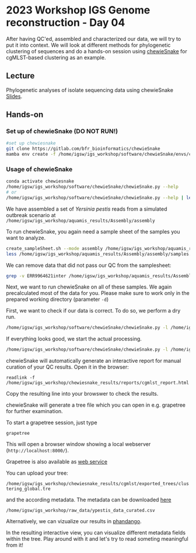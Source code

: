 # 2023 Workshop IGS Genome reconstruction - Day 04

After having QC'ed, assembled and characterized our data, we will try to put it into context. We will look at different methods for phylogenetic clustering of sequences and do a hands-on session using [chewieSnake](https://gitlab.com/bfr_bioinformatics/chewiesnake) for cgMLST-based clustering as an example.

## Lecture 

Phylogenetic analyses of isolate sequencing data using chewieSnake [Slides](https://docs.google.com/presentation/d/1jrMbTRw470Nc_YrCLnZxZazdkoevCzvAofPe6B0iCfM/edit#slide=id.p1).

## Hands-on

### Set up of chewieSnake (DO NOT RUN!)
```bash
#set up chewiesnake
git clone https://gitlab.com/bfr_bioinformatics/chewieSnake
mamba env create -f /home/igsw/igs_workshop/software/chewieSnake/envs/chewiesnake.yaml
```

### Usage of chewieSnake

```bash
conda activate chewiesnake
/home/igsw/igs_workshop/software/chewieSnake/chewieSnake.py --help 
# or
/home/igsw/igs_workshop/software/chewieSnake/chewieSnake.py --help | less
```

We have assembled a set of *Yersinia pestis* reads from a simulated outbreak scenario at `/home/igsw/igs_workshop/aquamis_results/Assembly/assembly`

To run chewieSnake, you again need a sample sheet of the samples you want to analyze. 

```bash
create_sampleSheet.sh --mode assembly /home/igsw/igs_workshop/aquamis_results/Assembly/assembly
less /home/igsw/igs_workshop/aquamis_results/Assembly/assembly/samples.tsv
```

We can remove data that did not pass our QC from the samplesheet:

```bash
grep -v ERR9964621inter /home/igsw/igs_workshop/aquamis_results/Assembly/assembly/samples.tsv > /home/igsw/igs_workshop/aquamis_results/Assembly/assembly/samples_fixed.tsv
```

Next, we want to run chewieSnake on all of these samples. We again precalculated most of the data for you. Please make sure to work only in the prepared working directory (parameter `-d`)

First, we want to check if our data is correct. To do so, we perform a dry run.
```bash
/home/igsw/igs_workshop/software/chewieSnake/chewieSnake.py -l /home/igsw/igs_workshop/aquamis_results/Assembly/assembly/samples.tsv --scheme /home/igsw/igs_workshop/software/chewieSnake/ypestis_data --prodigal /home/igsw/igs_workshop/software/chewieSnake/ypestis_data/ypestis_ASM22297v1.trn -n -d /home/igsw/igs_workshop/chewiesnake_results/
```

If everything looks good, we start the actual processing.

```bash
/home/igsw/igs_workshop/software/chewieSnake/chewieSnake.py -l /home/igsw/igs_workshop/aquamis_results/Assembly/assembly/samples.tsv --scheme /home/igsw/igs_workshop/software/chewieSnake/ypestis_data --prodigal /home/igsw/igs_workshop/software/chewieSnake/ypestis_data/ypestis_ASM22297v1.trn -d /home/igsw/igs_workshop/chewiesnake_results/
```

chewieSnake will automatically generate an interactive report for manual curation of your QC results. Open it in the browser:

```
readlink -f /home/igsw/igs_workshop/chewiesnake_results/reports/cgmlst_report.html

```
Copy the resulting line into your browswer to check the results.

chewieSnake will generate a tree file which you can open in e.g. grapetree for further examination.

To start a grapetree session, just type 
```
grapetree
```
This will open a browser window showing a local webserver (`http://localhost:8000/`).

Grapetree is also available as [web service](https://achtman-lab.github.io/GrapeTree/MSTree_holder.html)

You can upload your tree:

`/home/igsw/igs_workshop/chewiesnake_results/cgmlst/exported_trees/clustering_global.tre` 

and the according metadata. The metadata can be downloaded [here](ypestis_data_curated.csv)

`/home/igsw/igs_workshop/raw_data/ypestis_data_curated.csv`

Alternatively, we can vizualize our results in [phandango](https://jameshadfield.github.io/phandango/).

In the resulting interactive view, you can visualize different metadata fields within the tree. Play around with it and let's try to read someting meaningful from it!
